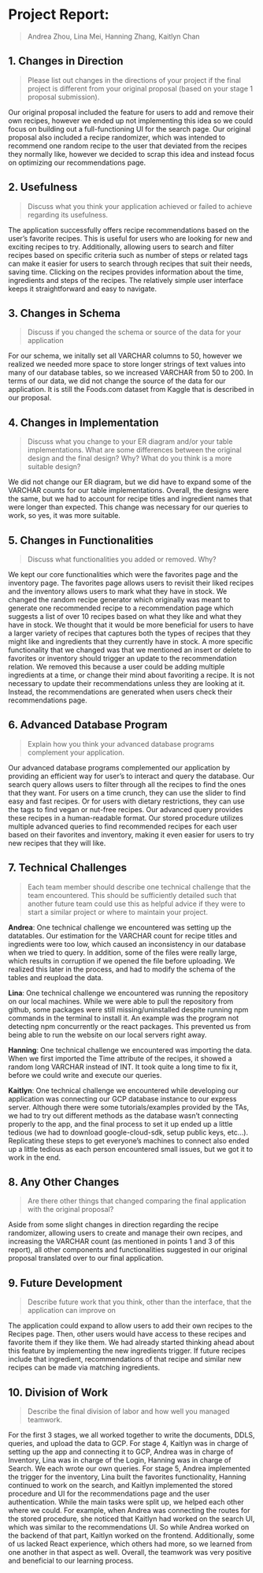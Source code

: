 # Project Report: 
> Andrea Zhou, Lina Mei, Hanning Zhang, Kaitlyn Chan

## 1. Changes in Direction
> Please list out changes in the directions of your project if the final project is different from your original proposal (based on your stage 1 proposal submission).

Our original proposal included the feature for users to add and remove their own recipes, however we ended up not implementing this idea so we could focus on building out a full-functioning UI for the search page.  Our original proposal also included a recipe randomizer, which was intended to recommend  one random recipe to the user that deviated from the recipes they normally like, however we decided to scrap this idea and instead focus on optimizing our recommendations page. 

## 2. Usefulness
> Discuss what you think your application achieved or failed to achieve regarding its usefulness.

The application successfully offers recipe recommendations based on the user’s favorite recipes. This is useful for users who are looking for new and exciting recipes to try. Additionally, allowing users to search and filter recipes based on specific criteria such as number of steps or related tags can make it easier for users to search through recipes that suit their needs, saving time. Clicking on the recipes provides information about the time, ingredients and steps of the recipes. The relatively simple user interface keeps it straightforward and easy to navigate.

## 3. Changes in Schema
> Discuss if you changed the schema or source of the data for your application

For our schema, we initally set all VARCHAR columns to 50, however we realized we needed more space to store longer strings of text values into many of our database tables, so we increased VARCHAR from 50 to 200. In terms of our data, we did not change the source of the data for our application. It is still the Foods.com dataset from Kaggle that is described in our proposal. 

## 4. Changes in Implementation 
> Discuss what you change to your ER diagram and/or your table implementations. What are some differences between the original design and the final design? Why? What do you think is a more suitable design? 

We did not change our ER diagram, but we did have to expand some of the VARCHAR counts for our table implementations. Overall, the designs were the same, but we had to account for recipe titles and ingredient names that were longer than expected. This change was necessary for our queries to work, so yes, it was more suitable.

## 5. Changes in Functionalities
> Discuss what functionalities you added or removed. Why?

We kept our core functionalities which were the favorites page and the inventory page. The favorites page allows users to revisit their liked recipes and the inventory allows users to mark what they have in stock. We changed the random recipe generator which originally was meant to generate one recommended recipe to a recommendation page which suggests a list of over 10 recipes based on what they like and what they have in stock. We thought that it would be more beneficial for users to have a larger variety of recipes that captures both the types of recipes that they might like and  ingredients that they currently have in stock. A more specific functionality that we changed was that we mentioned an insert or delete to favorites or inventory should trigger an update to the recommendation relation. We removed this because a user could be adding multiple ingredients at a time, or change their mind about favoriting a recipe. It is not necessary to update their recommendations unless they are looking at it. Instead, the recommendations are generated when users check their recommendations page.


## 6. Advanced Database Program
> Explain how you think your advanced database programs complement your application.

Our advanced database programs complemented our application by providing an efficient way for user’s to interact and query the database. Our search query allows users to filter through all the recipes to find the ones that they want. For users on a time crunch, they can use the slider to find easy and fast recipes. Or for users with dietary restrictions, they can use the tags to find vegan or nut-free recipes. Our advanced query provides these recipes in a human-readable format. Our stored procedure utilizes multiple advanced queries to find recommended recipes for each user based on their favorites and inventory, making it even easier for users to try new recipes that they will like.


## 7. Technical Challenges
> Each team member should describe one technical challenge that the team encountered.  This should be sufficiently detailed such that another future team could use this as helpful advice if they were to start a similar project or where to maintain your project.

**Andrea**: One technical challenge we encountered was setting up the datatables. Our estimation for the VARCHAR count for recipe titles and ingredients were too low, which caused an inconsistency in our database when we tried to query. In addition, some of the files were really large, which results in corruption if we opened the file before uploading. We realized this later in the process, and had to modify the schema of the tables and reupload the data. <br>


**Lina**: One technical challenge we encountered was running the repository on our local machines. While we were able to pull the repository from github, some packages were still missing/uninstalled despite running npm commands in the terminal to install it. An example was the program not detecting npm concurrently or the react packages. This prevented us from being able to run the website on our local servers right away. <br>


**Hanning**:  One technical challenge we encountered was importing the data. When we first imported the Time attribute of the recipes, it showed a random long VARCHAR instead of INT.  It took quite a long time to fix it, before we could write and execute our queries. <br>


**Kaitlyn**:  One technical challenge we encountered while developing our application was connecting our GCP database instance to our express server. Although there were some tutorials/examples provided by the TAs, we had to try out different methods as the database wasn’t connecting properly to the app, and the final process to set it up ended up a little tedious (we had to download google-cloud-sdk, setup public keys, etc…). Replicating these steps to get everyone’s machines to connect also ended up a little tedious as each person encountered small issues, but we got it to work in the end. 


## 8. Any Other Changes
> Are there other things that changed comparing the final application with the original proposal?

Aside from some slight changes in direction regarding the recipe randomizer, allowing users to create and manage their own recipes,  and increasing the VARCHAR count (as mentioned in points 1 and 3 of this report), all other components and functionalities suggested in our original proposal translated over to our final application.

## 9. Future Development
> Describe future work that you think, other than the interface, that the application can improve on

The application could expand to allow users to add their own recipes to the Recipes page. Then, other users would have access to these recipes and favorite them if they like them. We had already started thinking ahead about this feature by implementing the new ingredients trigger. If future recipes include that ingredient, recommendations of that recipe and similar new recipes can be made via matching ingredients.


## 10. Division of Work
> Describe the final division of labor and how well you managed teamwork.

For the first 3 stages, we all worked together to write the documents, DDLS, queries, and upload the data to GCP. For stage 4, Kaitlyn was in charge of setting up the app and connecting it to GCP, Andrea was in charge of Inventory, Lina was in charge of the Login, Hanning was in charge of Search. We each wrote our own queries. For stage 5, Andrea implemented the trigger for the inventory, Lina built the favorites functionality, Hanning continued to work on the search, and Kaitlyn implemented the stored procedure and UI for the recommendations page and the user authentication. While the main tasks were split up, we helped each other where we could. For example, when Andrea was connecting the routes for the stored procedure, she noticed that Kaitlyn had worked on the search UI, which was similar to the recommendations UI. So while Andrea worked on the backend of that part, Kaitlyn worked on the frontend. Additionally, some of us lacked React experience, which others had more, so we learned from one another in that aspect as well. Overall, the teamwork was very positive and beneficial to our learning process.


